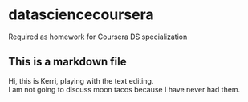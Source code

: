 # datasciencecoursera
Required as homework for Coursera DS specialization

## This is a markdown file 

Hi, this is Kerri, playing with the text editing.  
I am not going to discuss moon tacos because I have never had them.
